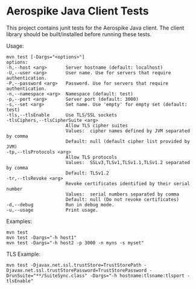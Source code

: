 Aerospike Java Client Tests
===========================

This project contains junit tests for the Aerospike Java client.
The client library should be built/installed before running these tests.
  
Usage:

    mvn test [-Dargs="<options>"]
    options:
    -h,--host <arg>       Server hostname (default: localhost)
    -U,--user <arg>       User name. Use for servers that require authentication.
    -P,--password <arg>   Password. Use for servers that require authentication.
    -n,--namespace <arg>  Namespace (default: test)
    -p,--port <arg>       Server port (default: 3000)
    -s,--set <arg>        Set name. Use 'empty' for empty set (default: test)
    -tls,--tlsEnable      Use TLS/SSL sockets
    -tlsCiphers,--tlsCipherSuite <arg>
                          Allow TLS cipher suites
                          Values:  cipher names defined by JVM separated by comma
                          Default: null (default cipher list provided by JVM)
    -tp,--tlsProtocols <arg>
                          Allow TLS protocols
                          Values:  SSLv3,TLSv1,TLSv1.1,TLSv1.2 separated by comma
                          Default: TLSv1.2
    -tr,--tlsRevoke <arg> 
                          Revoke certificates identified by their serial number
                          Values:  serial numbers separated by comma
                          Default: null (Do not revoke certificates)
    -d,--debug            Run in debug mode.
    -u,--usage            Print usage.

Examples:

    mvn test 
    mvn test -Dargs="-h host1"
    mvn test -Dargs="-h host2 -p 3000 -n myns -s myset"

TLS Example:

    mvn test -Djavax.net.ssl.trustStore=TrustStorePath -Djavax.net.ssl.trustStorePassword=TrustStorePassword -DrunSuite="**/SuiteSync.class" -Dargs="-h hostname:tlsname:tlsport -tlsEnable"
